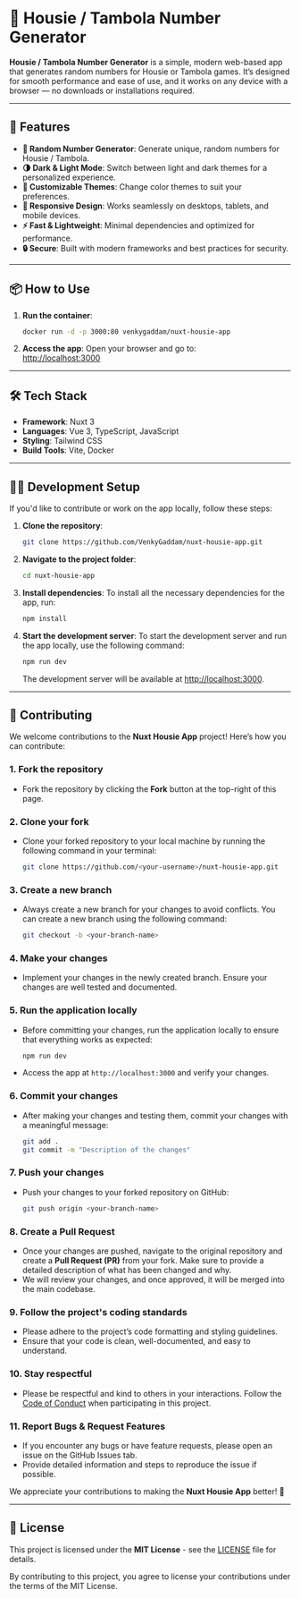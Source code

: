 # 🎉 **Housie / Tambola Number Generator**

**Housie / Tambola Number Generator** is a simple, modern web-based app that generates random numbers for Housie or Tambola games. It’s designed for smooth performance and ease of use, and it works on any device with a browser — no downloads or installations required.

---

## 🚀 **Features**

- **🎲 Random Number Generator**: Generate unique, random numbers for Housie / Tambola.
- **🌗 Dark & Light Mode**: Switch between light and dark themes for a personalized experience.
- **🎨 Customizable Themes**: Change color themes to suit your preferences.
- **📱 Responsive Design**: Works seamlessly on desktops, tablets, and mobile devices.
- **⚡ Fast & Lightweight**: Minimal dependencies and optimized for performance.
- **🔒 Secure**: Built with modern frameworks and best practices for security.

---

## 📦 **How to Use**

1. **Run the container**:

   ```bash
   docker run -d -p 3000:80 venkygaddam/nuxt-housie-app
   ```

2. **Access the app**:
   Open your browser and go to:  
   [http://localhost:3000](http://localhost:3000)

---

## 🛠️ **Tech Stack**

- **Framework**: Nuxt 3
- **Languages**: Vue 3, TypeScript, JavaScript
- **Styling**: Tailwind CSS
- **Build Tools**: Vite, Docker

---

## 🧑‍💻 **Development Setup**

If you'd like to contribute or work on the app locally, follow these steps:

1. **Clone the repository**:

   ```bash
   git clone https://github.com/VenkyGaddam/nuxt-housie-app.git
   ```

2. **Navigate to the project folder**:

   ```bash
   cd nuxt-housie-app
   ```

3. **Install dependencies**:
   To install all the necessary dependencies for the app, run:

   ```bash
   npm install
   ```

4. **Start the development server**:
   To start the development server and run the app locally, use the following command:

   ```bash
   npm run dev
   ```

   The development server will be available at [http://localhost:3000](http://localhost:3000).

---

## 🤝 **Contributing**

We welcome contributions to the **Nuxt Housie App** project! Here’s how you can contribute:

### 1. **Fork the repository**

- Fork the repository by clicking the **Fork** button at the top-right of this page.

### 2. **Clone your fork**

- Clone your forked repository to your local machine by running the following command in your terminal:
  ```bash
  git clone https://github.com/<your-username>/nuxt-housie-app.git
  ```

### 3. **Create a new branch**

- Always create a new branch for your changes to avoid conflicts. You can create a new branch using the following command:
  ```bash
  git checkout -b <your-branch-name>
  ```

### 4. **Make your changes**

- Implement your changes in the newly created branch. Ensure your changes are well tested and documented.

### 5. **Run the application locally**

- Before committing your changes, run the application locally to ensure that everything works as expected:
  ```bash
  npm run dev
  ```
- Access the app at `http://localhost:3000` and verify your changes.

### 6. **Commit your changes**

- After making your changes and testing them, commit your changes with a meaningful message:
  ```bash
  git add .
  git commit -m "Description of the changes"
  ```

### 7. **Push your changes**

- Push your changes to your forked repository on GitHub:
  ```bash
  git push origin <your-branch-name>
  ```

### 8. **Create a Pull Request**

- Once your changes are pushed, navigate to the original repository and create a **Pull Request (PR)** from your fork. Make sure to provide a detailed description of what has been changed and why.
- We will review your changes, and once approved, it will be merged into the main codebase.

### 9. **Follow the project's coding standards**

- Please adhere to the project’s code formatting and styling guidelines.
- Ensure that your code is clean, well-documented, and easy to understand.

### 10. **Stay respectful**

- Please be respectful and kind to others in your interactions. Follow the [Code of Conduct](CODE_OF_CONDUCT.md) when participating in this project.

### 11. **Report Bugs & Request Features**

- If you encounter any bugs or have feature requests, please open an issue on the GitHub Issues tab.
- Provide detailed information and steps to reproduce the issue if possible.

We appreciate your contributions to making the **Nuxt Housie App** better! 💙

---

## 📝 **License**

This project is licensed under the **MIT License** - see the [LICENSE](LICENSE) file for details.

By contributing to this project, you agree to license your contributions under the terms of the MIT License.
